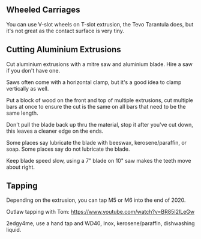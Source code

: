 ## Wheeled Carriages

You can use V-slot wheels on T-slot extrusion, the Tevo Tarantula does, but it's not great as the contact surface is very tiny.

## Cutting Aluminium Extrusions

Cut aluminium extrusions with a mitre saw and aluminium blade. Hire a saw if you don't have one.

Saws often come with a horizontal clamp, but it's a good idea to clamp vertically as well.

Put a block of wood on the front and top of multiple extrusions, cut multiple bars at once to ensure the cut is the same on all bars that need to be the same length.

Don't pull the blade back up thru the material, stop it after you've cut down, this leaves a cleaner edge on the ends.

Some places say lubricate the blade with beeswax, kerosene/paraffin, or soap. Some places say do not lubricate the blade.

Keep blade speed slow, using a 7" blade on 10" saw makes the teeth move about right.

## Tapping

Depending on the extrusion, you can tap M5 or M6 into the end of 2020.

Outlaw tapping with Tom: https://www.youtube.com/watch?v=BR85I2ILeGw

2edgy4me, use a hand tap and WD40, Inox, kerosene/paraffin, dishwashing liquid.